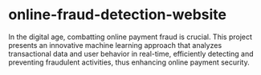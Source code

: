 # online-fraud-detection-website
In the digital age, combatting online payment fraud is crucial. This project presents an innovative machine learning approach that analyzes transactional data and user behavior in real-time, efficiently detecting and preventing fraudulent activities, thus enhancing online payment security.
